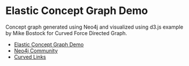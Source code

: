 Elastic Concept Graph Demo
==========================

Concept graph generated using Neo4j and visualized using d3.js example by Mike Bostock for Curved Force Directed Graph.

<ul>
<li><a href="http://conceptgraph.azurewebsites.net/">Elastic Concept Graph Demo</a></li>
<li><a href="http://www.neo4j.org/participate">Neo4j Community</a></li>
<li><a href="http://bl.ocks.org/mbostock/4600693">Curved Links</a></li>
</ul>
